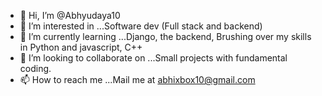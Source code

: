 - 👋 Hi, I’m @Abhyudaya10
- 👀 I’m interested in ...Software dev (Full stack and backend)
- 🌱 I’m currently learning ...Django, the backend, Brushing over my skills in Python and javascript, C++
- 💞️ I’m looking to collaborate on ...Small projects with fundamental coding.
- 📫 How to reach me ...Mail me at abhixbox10@gmail.com 

